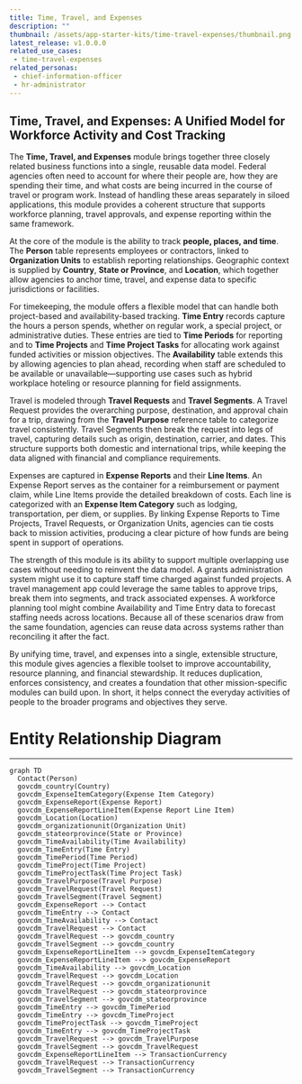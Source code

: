 ```yaml
---
title: Time, Travel, and Expenses
description: ""
thumbnail: /assets/app-starter-kits/time-travel-expenses/thumbnail.png
latest_release: v1.0.0.0
related_use_cases:
 - time-travel-expenses
related_personas:
 - chief-information-officer
 - hr-administrator
---
```


## Time, Travel, and Expenses: A Unified Model for Workforce Activity and Cost Tracking

The **Time, Travel, and Expenses** module brings together three closely related business functions into a single, reusable data model. Federal agencies often need to account for where their people are, how they are spending their time, and what costs are being incurred in the course of travel or program work. Instead of handling these areas separately in siloed applications, this module provides a coherent structure that supports workforce planning, travel approvals, and expense reporting within the same framework.

At the core of the module is the ability to track **people, places, and time**. The **Person** table represents employees or contractors, linked to **Organization Units** to establish reporting relationships. Geographic context is supplied by **Country**, **State or Province**, and **Location**, which together allow agencies to anchor time, travel, and expense data to specific jurisdictions or facilities.

For timekeeping, the module offers a flexible model that can handle both project-based and availability-based tracking. **Time Entry** records capture the hours a person spends, whether on regular work, a special project, or administrative duties. These entries are tied to **Time Periods** for reporting and to **Time Projects** and **Time Project Tasks** for allocating work against funded activities or mission objectives. The **Availability** table extends this by allowing agencies to plan ahead, recording when staff are scheduled to be available or unavailable—supporting use cases such as hybrid workplace hoteling or resource planning for field assignments.

Travel is modeled through **Travel Requests** and **Travel Segments**. A Travel Request provides the overarching purpose, destination, and approval chain for a trip, drawing from the **Travel Purpose** reference table to categorize travel consistently. Travel Segments then break the request into legs of travel, capturing details such as origin, destination, carrier, and dates. This structure supports both domestic and international trips, while keeping the data aligned with financial and compliance requirements.

Expenses are captured in **Expense Reports** and their **Line Items**. An Expense Report serves as the container for a reimbursement or payment claim, while Line Items provide the detailed breakdown of costs. Each line is categorized with an **Expense Item Category** such as lodging, transportation, per diem, or supplies. By linking Expense Reports to Time Projects, Travel Requests, or Organization Units, agencies can tie costs back to mission activities, producing a clear picture of how funds are being spent in support of operations.

The strength of this module is its ability to support multiple overlapping use cases without needing to reinvent the data model. A grants administration system might use it to capture staff time charged against funded projects. A travel management app could leverage the same tables to approve trips, break them into segments, and track associated expenses. A workforce planning tool might combine Availability and Time Entry data to forecast staffing needs across locations. Because all of these scenarios draw from the same foundation, agencies can reuse data across systems rather than reconciling it after the fact.

By unifying time, travel, and expenses into a single, extensible structure, this module gives agencies a flexible toolset to improve accountability, resource planning, and financial stewardship. It reduces duplication, enforces consistency, and creates a foundation that other mission-specific modules can build upon. In short, it helps connect the everyday activities of people to the broader programs and objectives they serve.


# Entity Relationship Diagram
---

```mermaid
graph TD
  Contact(Person)
  govcdm_country(Country)
  govcdm_ExpenseItemCategory(Expense Item Category)
  govcdm_ExpenseReport(Expense Report)
  govcdm_ExpenseReportLineItem(Expense Report Line Item)
  govcdm_Location(Location)
  govcdm_organizationunit(Organization Unit)
  govcdm_stateorprovince(State or Province)
  govcdm_TimeAvailability(Time Availability)
  govcdm_TimeEntry(Time Entry)
  govcdm_TimePeriod(Time Period)
  govcdm_TimeProject(Time Project)
  govcdm_TimeProjectTask(Time Project Task)
  govcdm_TravelPurpose(Travel Purpose)
  govcdm_TravelRequest(Travel Request)
  govcdm_TravelSegment(Travel Segment)
  govcdm_ExpenseReport --> Contact
  govcdm_TimeEntry --> Contact
  govcdm_TimeAvailability --> Contact
  govcdm_TravelRequest --> Contact
  govcdm_TravelRequest --> govcdm_country
  govcdm_TravelSegment --> govcdm_country
  govcdm_ExpenseReportLineItem --> govcdm_ExpenseItemCategory
  govcdm_ExpenseReportLineItem --> govcdm_ExpenseReport
  govcdm_TimeAvailability --> govcdm_Location
  govcdm_TravelRequest --> govcdm_Location
  govcdm_TravelRequest --> govcdm_organizationunit
  govcdm_TravelRequest --> govcdm_stateorprovince
  govcdm_TravelSegment --> govcdm_stateorprovince
  govcdm_TimeEntry --> govcdm_TimePeriod
  govcdm_TimeEntry --> govcdm_TimeProject
  govcdm_TimeProjectTask --> govcdm_TimeProject
  govcdm_TimeEntry --> govcdm_TimeProjectTask
  govcdm_TravelRequest --> govcdm_TravelPurpose
  govcdm_TravelSegment --> govcdm_TravelRequest
  govcdm_ExpenseReportLineItem --> TransactionCurrency
  govcdm_TravelRequest --> TransactionCurrency
  govcdm_TravelSegment --> TransactionCurrency

```


